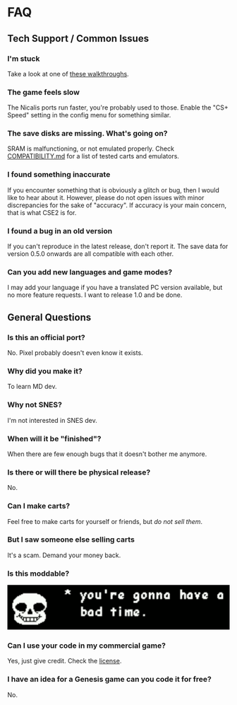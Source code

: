 # FAQ

## Tech Support / Common Issues

### I'm stuck
Take a look at one of [these walkthroughs](https://www.cavestory.org/guides-and-faqs/list.php).

### The game feels slow
The Nicalis ports run faster, you're probably used to those.
Enable the "CS+ Speed" setting in the config menu for something similar.

### The save disks are missing. What's going on?
SRAM is malfunctioning, or not emulated properly.
Check [COMPATIBILITY.md](COMPATIBILITY.md) for a list of tested carts and emulators.

### I found something inaccurate
If you encounter something that is obviously a glitch or bug, then I would like to hear about it.
However, please do not open issues with minor discrepancies for the sake of "accuracy".
If accuracy is your main concern, that is what CSE2 is for.

### I found a bug in an old version
If you can't reproduce in the latest release, don't report it.
The save data for version 0.5.0 onwards are all compatible with each other.

### Can you add new languages and game modes?
I may add your language if you have a translated PC version available,
but no more feature requests. I want to release 1.0 and be done.


## General Questions

### Is this an official port?
No. Pixel probably doesn't even know it exists.

### Why did you make it?
To learn MD dev.

### Why not SNES?
I'm not interested in SNES dev.

### When will it be "finished"?
When there are few enough bugs that it doesn't bother me anymore.

### Is there or will there be physical release?
No. 

### Can I make carts?
Feel free to make carts for yourself or friends, but *do not sell them*.

### But I saw someone else selling carts
It's a scam. Demand your money back.

### Is this moddable?
![you're gonna have a bad time.](badtime.png)

### Can I use your code in my commercial game?
Yes, just give credit. Check the [license](LICENSE.md).

### I have an idea for a Genesis game can you code it for free?
No.
